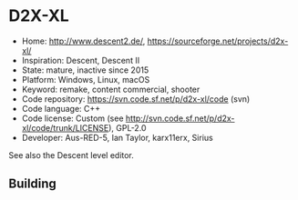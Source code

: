 # D2X-XL

- Home: http://www.descent2.de/, https://sourceforge.net/projects/d2x-xl/
- Inspiration: Descent, Descent II
- State: mature, inactive since 2015
- Platform: Windows, Linux, macOS
- Keyword: remake, content commercial, shooter
- Code repository: https://svn.code.sf.net/p/d2x-xl/code (svn)
- Code language: C++
- Code license: Custom (see http://svn.code.sf.net/p/d2x-xl/code/trunk/LICENSE), GPL-2.0
- Developer: Aus-RED-5, Ian Taylor, karx11erx, Sirius

See also the Descent level editor.

## Building
